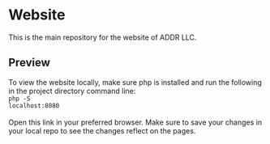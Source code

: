 # Website
This is the main repository for the website of ADDR LLC. 

## Preview 
To view the website locally, make sure php is installed and run the following in the project directory command line: <br>
<code>php -S localhost:8080</code> <br><br>
Open this link in your preferred browser. Make sure to save your changes in your local repo to see the changes reflect on the pages.
